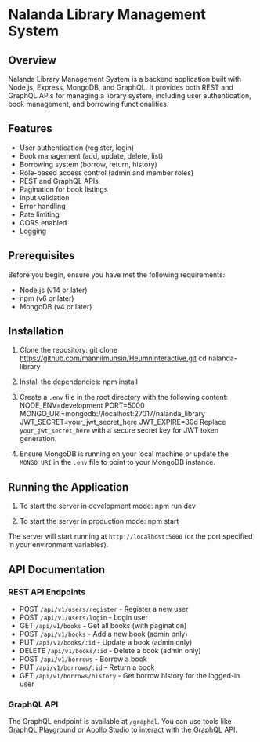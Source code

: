 # Nalanda Library Management System

## Overview

Nalanda Library Management System is a backend application built with Node.js, Express, MongoDB, and GraphQL. It provides both REST and GraphQL APIs for managing a library system, including user authentication, book management, and borrowing functionalities.

## Features

- User authentication (register, login)
- Book management (add, update, delete, list)
- Borrowing system (borrow, return, history)
- Role-based access control (admin and member roles)
- REST and GraphQL APIs
- Pagination for book listings
- Input validation
- Error handling
- Rate limiting
- CORS enabled
- Logging

## Prerequisites

Before you begin, ensure you have met the following requirements:

- Node.js (v14 or later)
- npm (v6 or later)
- MongoDB (v4 or later)

## Installation

1. Clone the repository:
   git clone https://github.com/mannilmuhsin/HeumnInteractive.git
   cd nalanda-library

2. Install the dependencies:
   npm install

3. Create a `.env` file in the root directory with the following content:
   NODE_ENV=development
   PORT=5000
   MONGO_URI=mongodb://localhost:27017/nalanda_library
   JWT_SECRET=your_jwt_secret_here
   JWT_EXPIRE=30d
   Replace `your_jwt_secret_here` with a secure secret key for JWT token generation.

4. Ensure MongoDB is running on your local machine or update the `MONGO_URI` in the `.env` file to point to your MongoDB instance.

## Running the Application

1. To start the server in development mode:
   npm run dev

2. To start the server in production mode:
   npm start

The server will start running at `http://localhost:5000` (or the port specified in your environment variables).

## API Documentation

### REST API Endpoints

- POST `/api/v1/users/register` - Register a new user
- POST `/api/v1/users/login` - Login user
- GET `/api/v1/books` - Get all books (with pagination)
- POST `/api/v1/books` - Add a new book (admin only)
- PUT `/api/v1/books/:id` - Update a book (admin only)
- DELETE `/api/v1/books/:id` - Delete a book (admin only)
- POST `/api/v1/borrows` - Borrow a book
- PUT `/api/v1/borrows/:id` - Return a book
- GET `/api/v1/borrows/history` - Get borrow history for the logged-in user

### GraphQL API

The GraphQL endpoint is available at `/graphql`. You can use tools like GraphQL Playground or Apollo Studio to interact with the GraphQL API.

